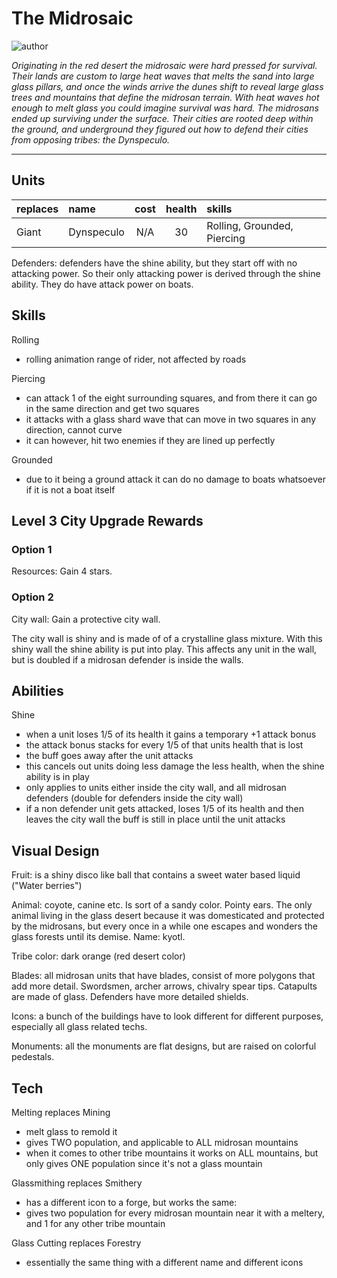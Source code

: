 # The Midrosaic

![author](https://img.shields.io/badge/author-Elvatia%235513-%237289DA)

*Originating in the red desert the midrosaic were hard pressed for survival. Their lands are custom to large heat waves that melts the sand into large glass pillars, and once the winds arrive the dunes shift to reveal large glass trees and mountains that define the midrosan terrain. With heat waves hot enough to melt glass you could imagine survival was hard. The midrosans ended up surviving under the surface. Their cities are rooted deep within the ground, and underground they figured out how to defend their cities from opposing tribes: the Dynspeculo.*

---

## Units

| replaces | name | cost | health | skills |
|:---------|:-----|:----:|:------:|:-------|
| Giant | Dynspeculo | N/A | 30 | Rolling, Grounded, Piercing |

Defenders: defenders have the shine ability, but they start off with no attacking power. So their only attacking power is derived through the shine ability. They do have attack power on boats.

## Skills

Rolling

 - rolling animation range of rider, not affected by roads

Piercing

 - can attack 1 of the eight surrounding squares, and from there it can go in the same direction and get two squares
 - it attacks with a glass shard wave that can move in two squares in any direction, cannot curve
 - it can however, hit two enemies if they are lined up perfectly

Grounded

 - due to it being a ground attack it can do no damage to boats whatsoever if it is not a boat itself

## Level 3 City Upgrade Rewards

### Option 1

Resources: Gain 4 stars.

### Option 2

City wall: Gain a protective city wall.

The city wall is shiny and is made of of a crystalline glass mixture. With this shiny wall the shine ability is put into play. This affects any unit in the wall, but is doubled if a midrosan defender is inside the walls. 

## Abilities

Shine

 - when a unit loses 1/5 of its health it gains a temporary +1 attack bonus
 - the attack bonus stacks for every 1/5 of that units health that is lost
 - the buff goes away after the unit attacks
 - this cancels out units doing less damage the less health, when the shine ability is in play
 - only applies to units either inside the city wall, and all midrosan defenders (double for defenders inside the city wall)
 - if a non defender unit gets attacked, loses 1/5 of its health and then leaves the city wall the buff is still in place until the unit attacks

## Visual Design

Fruit: is a shiny disco like ball that contains a sweet water based liquid ("Water berries")

Animal: coyote, canine etc. Is sort of a sandy color. Pointy ears. The only animal living in the glass desert because it was domesticated and protected by the midrosans, but every once in a while one escapes and wonders the glass forests until its demise. Name: kyotl.

Tribe color: dark orange (red desert color) 

Blades: all midrosan units that have blades, consist of more polygons that add more detail. Swordsmen, archer arrows, chivalry spear tips. Catapults are made of glass. Defenders have more detailed shields.

Icons: a bunch of the buildings have to look different for different purposes, especially all glass related techs.

Monuments: all the monuments are flat designs, but are raised on colorful pedestals.

## Tech

Melting replaces Mining

 - melt glass to remold it
 - gives TWO population, and applicable to ALL midrosan mountains
 - when it comes to other tribe mountains it works on ALL mountains, but only gives ONE population since it's not a glass mountain

Glassmithing replaces Smithery

 - has a different icon to a forge, but works the same:
 - gives two population for every midrosan mountain near it with a meltery, and 1 for any other tribe mountain

Glass Cutting replaces Forestry

 - essentially the same thing with a different name and different icons
